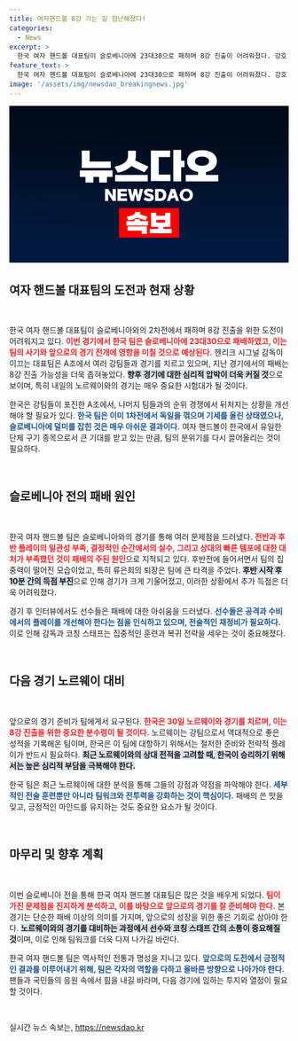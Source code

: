 ```yaml
---
title: 여자핸드볼 8강 가는 길 험난해졌다!
categories:
  - News
excerpt: >
  한국 여자 핸드볼 대표팀이 슬로베니아에 23대30으로 패하며 8강 진출이 어려워졌다. 강호 노르웨이를 상대로 반전이 필요한 상황, 과연 한국은 운명을 바꿀 수 있을까?
feature_text: >
  한국 여자 핸드볼 대표팀이 슬로베니아에 23대30으로 패하며 8강 진출이 어려워졌다. 강호 노르웨이를 상대로 반전이 필요한 상황, 과연 한국은 운명을 바꿀 수 있을까?
image: '/assets/img/newsdao_breakingnews.jpg'
---
```


<p><img src="/assets/img/newsdao_breakingnews.jpg" alt="ontimetimes 속보" /></p>

<p><h2 data-ke-size="size26">여자 핸드볼 대표팀의 도전과 현재 상황</h2><p data-ke-size="size16">&nbsp;</p></p>

<p>한국 여자 핸드볼 대표팀이 슬로베니아와의 2차전에서 패하며 8강 진출을 위한 도전이 어려워지고 있다. <b><span style="color: #ee2323;">이번 경기에서 한국 팀은 슬로베니아에 23대30으로 패배하였고, 이는 팀의 사기와 앞으로의 경기 전개에 영향을 미칠 것으로 예상된다.</span></b> 헨리크 시그널 감독이 이끄는 대표팀은 A조에서 여러 강팀들과 경기를 치르고 있으며, 지난 경기에서의 패배는 8강 진출 가능성을 더욱 좁혀놓았다. <b><span style="background-color: #21538527;">향후 경기에 대한 심리적 압박이 더욱 커질 것</span></b>으로 보이며, 특히 내일의 노르웨이와의 경기는 매우 중요한 시험대가 될 것이다.</p>

<p>한국은 강팀들이 포진한 A조에서, 나머지 팀들과의 순위 경쟁에서 뒤처지는 상황을 개선해야 할 필요가 있다. <b><span style="color: #1a5490;">한국 팀은 이미 1차전에서 독일을 꺾으며 기세를 올린 상태였으나, 슬로베니아에 덜미를 잡힌 것은 매우 아쉬운 결과이다.</span></b> 여자 핸드볼이 한국에서 유일한 단체 구기 종목으로서 큰 기대를 받고 있는 만큼, 팀의 분위기를 다시 끌어올리는 것이 필요하다.</p>

<p data-ke-size="size16">&nbsp;</p>

<p><h2 data-ke-size="size26">슬로베니아 전의 패배 원인</h2><p data-ke-size="size16">&nbsp;</p></p>

<p>한국 여자 핸드볼 팀은 슬로베니아와의 경기를 통해 여러 문제점을 드러냈다. <b><span style="color: #ee2323;">전반과 후반 플레이의 일관성 부족, 결정적인 순간에서의 실수, 그리고 상대의 빠른 템포에 대한 대처가 부족했던 것이 패배의 주된 원인</span></b>으로 지적되고 있다. 후반전에 들어서면서 팀의 집중력이 떨어진 모습이었고, 특히 류은희의 퇴장은 팀에 큰 타격을 주었다. <b><span style="background-color: #21538527;">후반 시작 후 10분 간의 득점 부진</span></b>으로 인해 경기가 크게 기울어졌고, 이러한 상황에서 추가 득점은 더욱 어려워졌다.</p>

<p>경기 후 인터뷰에서도 선수들은 패배에 대한 아쉬움을 드러냈다. <b><span style="color: #1a5490;">선수들은 공격과 수비에서의 플레이를 개선해야 한다는 점을 인식하고 있으며, 전술적인 재정비가 필요하다.</span></b> 이로 인해 감독과 코칭 스태프는 집중적인 훈련과 복귀 전략을 세우는 것이 중요해졌다.</p>

<p data-ke-size="size16">&nbsp;</p>

<p><h2 data-ke-size="size26">다음 경기 노르웨이 대비</h2><p data-ke-size="size16">&nbsp;</p></p>

<p>앞으로의 경기 준비가 팀에게서 요구된다. <b><span style="color: #ee2323;">한국은 30일 노르웨이와 경기를 치르며, 이는 8강 진출을 위한 중요한 분수령이 될 것이다.</span></b> 노르웨이는 강팀으로서 역대적으로 좋은 성적을 기록해온 팀이며, 한국은 이 팀에 대항하기 위해서는 철저한 준비와 전략적 플레이가 반드시 필요하다. <b><span style="background-color: #21538527;">최근 노르웨이와의 상대 전적을 고려할 때, 한국이 승리하기 위해서는 높은 심리적 부담을 극복해야 한다.</span></b></p>

<p>한국 팀은 최근 노르웨이에 대한 분석을 통해 그들의 강점과 약점을 파악해야 한다. <b><span style="color: #1a5490;">세부적인 전술 훈련뿐만 아니라 팀워크와 전투력을 강화하는 것이 핵심이다.</span></b> 패배의 쓴 맛을 잊고, 긍정적인 마인드를 유지하는 것도 중요한 요소가 될 것이다.</p>

<p data-ke-size="size16">&nbsp;</p>

<p><h2 data-ke-size="size26">마무리 및 향후 계획</h2><p data-ke-size="size16">&nbsp;</p></p>

<p>이번 슬로베니아 전을 통해 한국 여자 핸드볼 대표팀은 많은 것을 배우게 되었다. <b><span style="color: #ee2323;">팀이 가진 문제점을 진지하게 분석하고, 이를 바탕으로 앞으로의 경기를 잘 준비해야 한다.</span></b> 본 경기는 단순한 패배 이상의 의미를 가지며, 앞으로의 성장을 위한 좋은 기회로 삼아야 한다. <b><span style="background-color: #21538527;">노르웨이와의 경기를 대비하는 과정에서 선수와 코칭 스태프 간의 소통이 중요해질 것</span></b>이며, 이로 인해 팀워크를 더욱 다져 나가길 바란다.</p>

<p>한국 여자 핸드볼 팀은 역사적인 전통과 명성을 지니고 있다. <b><span style="color: #1a5490;">앞으로의 도전에서 긍정적인 결과를 이루어내기 위해, 팀은 각자의 역할을 다하고 올바른 방향으로 나아가야 한다.</span></b> 팬들과 국민들의 응원 속에서 힘을 내길 바라며, 다음 경기에 임하는 투지와 열정이 필요할 것이다. <p data-ke-size="size16">&nbsp;</p></p>
실시간 뉴스 속보는, <a href="https://newsdao.kr" rel="dofollow">https://newsdao.kr</a>


